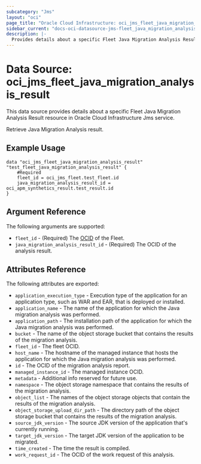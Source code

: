 ```yaml
---
subcategory: "Jms"
layout: "oci"
page_title: "Oracle Cloud Infrastructure: oci_jms_fleet_java_migration_analysis_result"
sidebar_current: "docs-oci-datasource-jms-fleet_java_migration_analysis_result"
description: |-
  Provides details about a specific Fleet Java Migration Analysis Result in Oracle Cloud Infrastructure Jms service
---
```


# Data Source: oci_jms_fleet_java_migration_analysis_result
This data source provides details about a specific Fleet Java Migration Analysis Result resource in Oracle Cloud Infrastructure Jms service.

Retrieve Java Migration Analysis result.

## Example Usage

```hcl
data "oci_jms_fleet_java_migration_analysis_result" "test_fleet_java_migration_analysis_result" {
	#Required
	fleet_id = oci_jms_fleet.test_fleet.id
	java_migration_analysis_result_id = oci_apm_synthetics_result.test_result.id
}
```

## Argument Reference

The following arguments are supported:

* `fleet_id` - (Required) The [OCID](https://docs.cloud.oracle.com/iaas/Content/General/Concepts/identifiers.htm) of the Fleet.
* `java_migration_analysis_result_id` - (Required) The OCID of the analysis result.


## Attributes Reference

The following attributes are exported:

* `application_execution_type` - Execution type of the application for an application type, such as WAR and EAR, that is deployed or installed.
* `application_name` - The name of the application for which the Java migration analysis was performed.
* `application_path` - The installation path of the application for which the Java migration analysis was performed.
* `bucket` - The name of the object storage bucket that contains the results of the migration analysis.
* `fleet_id` - The fleet OCID.
* `host_name` - The hostname of the managed instance that hosts the application for which the Java migration analysis was performed.
* `id` - The OCID of the migration analysis report.
* `managed_instance_id` - The managed instance OCID.
* `metadata` - Additional info reserved for future use.
* `namespace` - The object storage namespace that contains the results of the migration analysis.
* `object_list` - The names of the object storage objects that contain the results of the migration analysis.
* `object_storage_upload_dir_path` - The directory path of the object storage bucket that contains the results of the migration analysis.
* `source_jdk_version` - The source JDK version of the application that's currently running.
* `target_jdk_version` - The target JDK version of the application to be migrated.
* `time_created` - The time the result is compiled.
* `work_request_id` - The OCID of the work request of this analysis.

